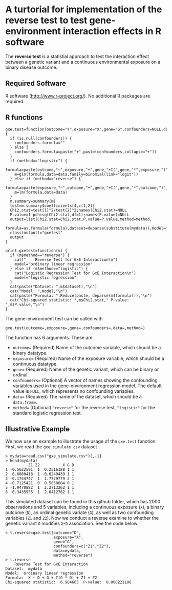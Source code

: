 # A turtorial for implementation of the **reverse test** to test gene-environment interaction effects in R software

The **reverse test** is a statistial approach to test the interaction effect between a genetic variant and a continuous environmental exposure on a binary disease outcome.

## Required Software

R software (http://www.r-project.org/). No additional R packages are required.

## R functions

```{r}
gxe.test=function(outcome="Y",exposure="X",gene="G",confounders=NULL,data,method="reverse") {
  if (is.null(confounders)) {
    confounders.formula=""
  } else {
    confounders.formula=paste("+",paste(confounders,collapse="+"))
  }
  if (method=="logistic") {
    formula=paste(outcome,"~",exposure,"+",gene,"+I(",gene,"*",exposure,")",confounders.formula)
    m=glm(formula,data=data,family=binomial(link="logit"))
  } else if (method=="reverse") {
    formula=paste(exposure,"~",outcome,"+",gene,"+I(",gene,"*",outcome,")",confounders.formula)
    m=lm(formula,data=data)
  }
  m.summary=summary(m)
  test=m.summary$coefficients[4,c(1,2)]
  Chi2.stat=test[1]^2/test[2]^2;names(Chi2.stat)=NULL
  P.value=1-pchisq(Chi2.stat,df=1);names(P.value)=NULL
  output=list(Chi2.stat=Chi2.stat,P.value=P.value,method=method,
              formula=as.formula(formula),dataset=deparse(substitute(mydata)),model=m)
  class(output)="gxetest"
  output
}

print.gxetest=function(m) {
  if (m$method=="reverse") {
    cat("    Reverse Test for GxE Interaction\n")
    model="ordinary linear regression"
  } else if (m$method=="logistic") {
    cat("Logistic Regression Test for GxE Interaction\n")
    model="logistic regression"
  }
  cat(paste("Dataset: ",m$dataset),"\n")
  cat("Model: ",model,"\n")
  cat(paste("Formula: ",Reduce(paste, deparse(m$formula))),"\n")
  cat("Chi-squared statistic: ",m$Chi2.stat," P-value: ",m$P.value,"\n")
}
```

The gene-environment test can be called with
```
gxe.test(outcome=,exposure=,gene=,confounders=,data=,method=)
```
The function has 6 arguments. These are
* `outcome=` (Required) Name of the outcome variable, which should be a binary datatype.
* `exposure=` (Required) Name of the exposure variable, which should be a continuous datatype.
* `gene=` (Required) Name of the genetic variant, which can be binary or ordinal.
* `confounders=` (Optional) A vector of names showing the confounding variables used in the gene-environment regression model. The default value is `NULL`, which represents no confounding variables. 
* `data=` (Required) The name of the dataset, which should be a `data.frame`.
* `method=` (Optional) `"reverse"` for the reverse test, `"logistic"` for the standard logistic regression test.

## Illustrative Example

We now use an example to illustrate the usage of the `gxe.test` function. First, we read the `gxe_simulate.csv` dataset
```
> mydata=read.csv("gxe_simulate.csv")[,-1]
> head(mydata)
          Z1 Z2          X G D
1 -0.5622591  1  0.2316188 1 1
2  0.6080418  1 -0.0249439 1 1
3 -0.1744747  1  1.7729779 2 1
4 -0.7125421  0  0.5858684 0 1
5 -1.9470882  1  2.2713262 1 1
6 -0.3435955  1  2.6412762 1 1
```
This simulated dataset can be found in this github folder, which has 2000 observations and 5 variables, including a continuous exposure (`X`), a binary outcome (`D`), an ordinal genetic variate (`G`), as well as two confounding variables (`Z1` and `Z2`). Now we conduct a reverse examine to whether the genetic variant `G` modifies `X`-`D` association. See the code below
```
> t.reverse=gxe.test(outcome="D",
                     exposure="X",
                     gene="G",
                     confounders=c("Z1","Z2"),
                     data=mydata,
                     method="reverse")
> t.reverse
    Reverse Test for GxE Interaction
Dataset:  mydata 
Model:  ordinary linear regression 
Formula:  X ~ D + G + I(G * D) + Z1 + Z2 
Chi-squared statistic:  6.984665  P-value:  0.008221106
```
